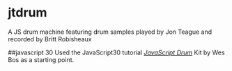 # jtdrum
A JS drum machine featuring drum samples played by Jon Teague and recorded by Britt Robisheaux

##javascript 30
Used the JavaScript30 tutorial [*JavaScript Drum*](https://javascript30.com) Kit by Wes Bos as a starting point.

